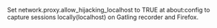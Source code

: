 Set network.proxy.allow_hijacking_localhost to TRUE at about:config to capture sessions locally(localhost) on Gatling recorder and Firefox.
